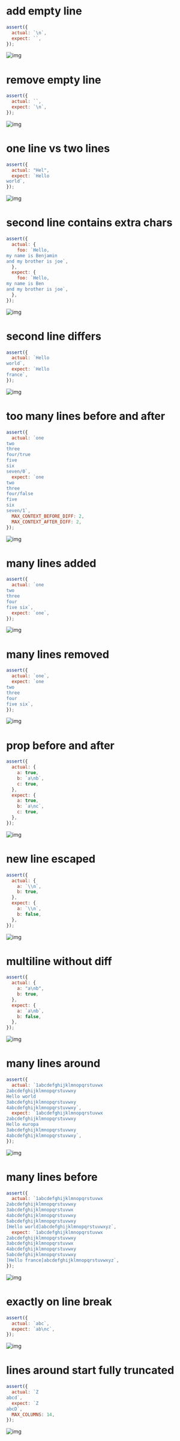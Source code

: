 # add empty line

```js
assert({
  actual: `\n`,
  expect: ``,
});
```

![img](<./string_multline/add empty line.svg>)

# remove empty line

```js
assert({
  actual: ``,
  expect: `\n`,
});
```

![img](<./string_multline/remove empty line.svg>)

# one line vs two lines

```js
assert({
  actual: "Hel",
  expect: `Hello
world`,
});
```

![img](<./string_multline/one line vs two lines.svg>)

# second line contains extra chars

```js
assert({
  actual: {
    foo: `Hello,
my name is Benjamin
and my brother is joe`,
  },
  expect: {
    foo: `Hello,
my name is Ben
and my brother is joe`,
  },
});
```

![img](<./string_multline/second line contains extra chars.svg>)

# second line differs

```js
assert({
  actual: `Hello
world`,
  expect: `Hello
france`,
});
```

![img](<./string_multline/second line differs.svg>)

# too many lines before and after

```js
assert({
  actual: `one
two
three
four/true
five
six
seven/0`,
  expect: `one
two
three
four/false
five
six
seven/1`,
  MAX_CONTEXT_BEFORE_DIFF: 2,
  MAX_CONTEXT_AFTER_DIFF: 2,
});
```

![img](<./string_multline/too many lines before and after.svg>)

# many lines added

```js
assert({
  actual: `one
two
three
four
five six`,
  expect: `one`,
});
```

![img](<./string_multline/many lines added.svg>)

# many lines removed

```js
assert({
  actual: `one`,
  expect: `one
two
three
four
five six`,
});
```

![img](<./string_multline/many lines removed.svg>)

# prop before and after

```js
assert({
  actual: {
    a: true,
    b: `a\nb`,
    c: true,
  },
  expect: {
    a: true,
    b: `a\nc`,
    c: true,
  },
});
```

![img](<./string_multline/prop before and after.svg>)

# new line escaped

```js
assert({
  actual: {
    a: `\\n`,
    b: true,
  },
  expect: {
    a: `\\n`,
    b: false,
  },
});
```

![img](<./string_multline/new line escaped.svg>)

# multiline without diff

```js
assert({
  actual: {
    a: "a\nb",
    b: true,
  },
  expect: {
    a: `a\nb`,
    b: false,
  },
});
```

![img](<./string_multline/multiline without diff.svg>)

# many lines around

```js
assert({
  actual: `1abcdefghijklmnopqrstuvwx
2abcdefghijklmnopqrstuvwxy
Hello world
3abcdefghijklmnopqrstuvwxy
4abcdefghijklmnopqrstuvwxy`,
  expect: `1abcdefghijklmnopqrstuvwx
2abcdefghijklmnopqrstuvwxy
Hello europa
3abcdefghijklmnopqrstuvwxy
4abcdefghijklmnopqrstuvwxy`,
});
```

![img](<./string_multline/many lines around.svg>)

# many lines before

```js
assert({
  actual: `1abcdefghijklmnopqrstuvwx
2abcdefghijklmnopqrstuvwxy
3abcdefghijklmnopqrstuvwx
4abcdefghijklmnopqrstuvwxy
5abcdefghijklmnopqrstuvwxy
[Hello world]abcdefghijklmnopqrstuvwxyz`,
  expect: `1abcdefghijklmnopqrstuvwx
2abcdefghijklmnopqrstuvwxy
3abcdefghijklmnopqrstuvwx
4abcdefghijklmnopqrstuvwxy
5abcdefghijklmnopqrstuvwxy
[Hello france]abcdefghijklmnopqrstuvwxyz`,
});
```

![img](<./string_multline/many lines before.svg>)

# exactly on line break

```js
assert({
  actual: `abc`,
  expect: `ab\nc`,
});
```

![img](<./string_multline/exactly on line break.svg>)

# lines around start fully truncated

```js
assert({
  actual: `Z
abcd`,
  expect: `Z
abcD`,
  MAX_COLUMNS: 14,
});
```

![img](<./string_multline/lines around start fully truncated.svg>)

